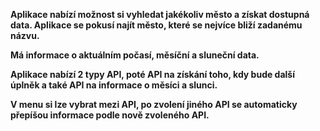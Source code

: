 <b>Aplikace nabízí možnost si vyhledat jakékoliv město a získat dostupná data. Aplikace se pokusí najít město, které se nejvíce bliží zadanému názvu.

Má informace o aktuálním počasí, měsíční a sluneční data.

Aplikace nabízí 2 typy API, poté API na získání toho, kdy bude další úplněk a také API na informace o měsíci a slunci.

V menu si lze vybrat mezi API, po zvolení jiného API se automaticky přepíšou informace podle nově zvoleného API.
</b>